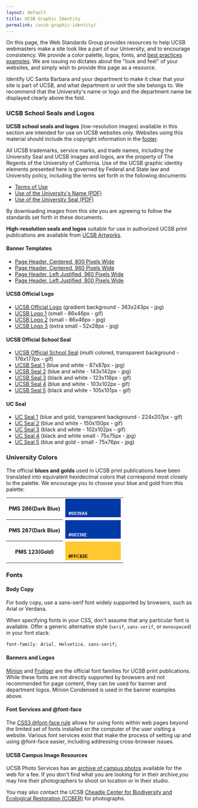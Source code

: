 ```yaml
---
layout: default
title: UCSB Graphic Identity
permalink: /ucsb-graphic-identity/
---
```


On this page, the Web Standards Group provides resources to help UCSB
webmasters make a site look like a part of our University, and to encourage
consistency. We provide a color palette, logos, fonts, and
[best practices examples](/best-practice-examples).
We are issuing no dictates about the "look and feel" of your websites, and
simply wish to provide this page as a resource.

Identify UC Santa Barbara and your department to make it clear that your site
is part of UCSB, and what department or unit the site belongs to. We recommend
that the University's name or logo and the department name be displayed clearly
above the fold.

### UCSB School Seals and Logos

**UCSB school seals and logos** (low-resolution images) available in this
section are intended for use on UCSB websites only. Websites using this
material should include the copyright information in the [footer](/footer/).

All UCSB trademarks, service marks, and trade names, including the University
Seal and UCSB images and logos, are the property of The Regents of the
University of California. Use of the UCSB graphic identity elements presented
here is governed by Federal and State law and University policy, including the
terms set forth in the following documents:

* [Terms of Use](http://www.policy.ucsb.edu/terms_of_use/content.html)
* [Use of the University's Name (PDF)](http://www.policy.ucsb.edu/policies/policy-docs/name-ucsb-use-of.pdf)
* [Use of the University Seal (PDF)](http://www.policy.ucsb.edu/policies/policy-docs/seal-ucsb-use.pdf)

By downloading images from this site you are agreeing to follow the standards
set forth in these documents.

**High-resolution seals and logos** suitable for use in authorized UCSB print
publications are available from
[UCSB Artworks](http://www.aw.id.ucsb.edu/logos/).

#### Banner Templates

* [Page Header, Centered, 800 Pixels Wide](/images/graphic-identity/header-centered-800.jpg)
* [Page Header, Centered, 960 Pixels Wide](/images/graphic-identity/header-centered-960.jpg)
* [Page Header, Left Justified, 960 Pixels Wide](/images/graphic-identity/header-left-960.jpg)
* [Page Header, Left Justified, 800 Pixels Wide](/images/graphic-identity/header-left-800.jpg)

#### UCSB Official Logo

<ul>
  <li>
    <a class="preview" href="/images/graphic-identity/logo-ucsb-lg.jpg">UCSB Official Logo</a>
    <span class="gfx-info">
      (<span class="desc">gradient background</span> - 363x243px - <span class="format">jpg</span>)
    </span>
  </li>
  <li>
    <a class="preview" href="/images/graphic-identity/logo-ucsb.gif">UCSB Logo 1</a>
    <span class="gfx-info">
      (<span class="desc">small</span> - 86x46px - <span class="format">gif</span>)
    </span>
  </li>
  <li>
    <a class="preview" href="/images/graphic-identity/logo-ucsb.jpg">UCSB Logo 2</a>
    <span class="gfx-info">
      (<span class="desc">small</span> - 86x46px - <span class="format">jpg</span>)
    </span>
  </li>
  <li>
    <a class="preview" href="/images/graphic-identity/logo-ucsb-small-28.jpg">UCSB Logo 3</a>
    <span class="gfx-info">
      (<span class="desc">extra small</span> - 52x28px - <span class="format">jpg</span>)
    </span>
  </li>
</ul>

#### UCSB Official School Seal

<ul>
  <li>
    <a class="preview" href="/images/graphic-identity/ucsbseal-official.gif">UCSB Official School Seal</a>
    <span class="gfx-info">
      (<span class="desc">multi colored, transparent background</span> - 176x177px - <span class="format">gif</span>)
    </span>
  </li>
  <li>
    <a class="preview" href="/images/graphic-identity/ucsbseal.jpg">UCSB Seal 1</a>
    <span class="gfx-info">
      (<span class="desc">blue and white </span> - 87x87px - <span class="format">jpg</span>)
    </span>
  </li>
  <li>
    <a class="preview" href="/images/graphic-identity/ucsbseal2.jpg">UCSB Seal 2</a>
    <span class="gfx-info">
      (<span class="desc">blue and white</span> - 143x142px - <span class="format">jpg</span>)
    </span>
  </li>
  <li>
    <a class="preview" href="/images/graphic-identity/ucsbseal3.gif">UCSB Seal 3</a>
    <span class="gfx-info">
      (<span class="desc">black and white</span> - 123x118px - <span class="format">gif</span>)
    </span>
  </li>
  <li>
    <a class="preview" href="/images/graphic-identity/ucsbseal4.gif">UCSB Seal 4</a>
    <span class="gfx-info">
      (<span class="desc">blue and white</span> - 103x102px - <span class="format">gif</span>)
    </span>
  </li>
  <li>
    <a class="preview" href="/images/graphic-identity/ucsbseal5.gif">UCSB Seal 5</a>
    <span class="gfx-info">
      (<span class="desc">black and white</span> - 105x101px - <span class="format">gif</span>)
    </span>
  </li>
</ul>

#### UC Seal

<ul>
  <li>
    <a class="preview" href="/images/graphic-identity/ucseal3.gif">UC Seal 1</a>
    <span class="gfx-info">
      (<span class="desc">blue and gold, transparent background</span> - 224x207px - <span class="format">gif</span>)
    </span>
  </li>
  <li>
    <a class="preview" href="/images/graphic-identity/ucseal.gif">UC Seal 2</a>
    <span class="gfx-info">
      (<span class="desc">blue and white</span> - 150x150px - <span class="format">gif</span>)
    </span>
  </li>
  <li>
    <a class="preview" href="/images/graphic-identity/ucseal2.gif">UC Seal 3</a>
    <span class="gfx-info">
      (<span class="desc">black and white</span> - 102x102px - <span class="format">gif</span>)
    </span>
  </li>
  <li>
    <a class="preview" href="/images/graphic-identity/ucseal2-sm.jpg">UC Seal 4</a>
    <span class="gfx-info">
      (<span class="desc">black and white small</span> - 75x75px - <span class="format">jpg</span>)
    </span>
  </li>
  <li>
    <a class="preview" href="/images/graphic-identity/ucseal3-sm.jpg">UC Seal 5</a>
    <span class="gfx-info">
      (<span class="desc">blue and gold - small</span> - 75x76px - <span class="format">jpg</span>)
    </span>
  </li>
</ul>

### University  Colors

The official <strong>blues and golds</strong> used in UCSB print publications
have been translated into equivalent hexidecimal colors that correspond most
closely to the palette. We encourage you to choose your blue and gold from
this palette:

<table class="swatch-table">
  <tr>
    <th><span class="pantone">PMS 286</span>(Dark Blue)</th>
    <td><img src="/images/graphic-identity/colors/0039a6.jpg" alt="0039a6" /></td>
  </tr>
  <tr>
    <th><span class="pantone">PMS 287</span>(Dark Blue)</th>
    <td><img src="/images/graphic-identity/colors/00338e.jpg" alt="00338e" /></td>
  </tr>
  <tr>
    <th><span class="pantone">PMS 123</span>(Gold)</th>
    <td><img src="/images/graphic-identity/colors/ffc82e.jpg" alt="ffc82e" /></td>
  </tr>
</table>

### Fonts

#### Body Copy

For body copy, use a sans-serif font widely supported by browsers, such as
Arial or Verdana.

When specifying fonts in your CSS, don't assume that any particular font is
available. Offer a generic alternative style (`serif`, `sans-serif`, or
`monospaced`) in your font stack:

```css
font-family: Arial, Helvetica, sans-serif;
```

#### Banners and Logos

[Minion](http://www.linotype.com/1236/minion-family.html) and
[Frutiger](http://www.linotype.com/469/frutiger-family.html) are the official
font families for UCSB print publications. While these fonts are not directly
supported by browsers and not recommended for page content, they can be used
for banner and department logos. Minion Condensed is used in the banner
examples above.

#### Font Services and @font-face

The [CSS3 @font-face rule](http://www.w3.org/TR/css3-fonts/#font-face-rule)
allows for using fonts within web pages beyond the limited set of fonts
installed on the computer of the user visiting a website. Various font services
exist that make the process of setting up and using @font-face easier,
including addressing cross-browser issues.

#### UCSB Campus Image Resources</h3>

UCSB Photo Services has an
[archive of campus photos](http://photo.production.id.ucsb.edu/)
available for the web for a fee. If you don't find what you are looking for in
their archive,you may hire their photographers to shoot on location or in their
studio.

You may also contact the UCSB
[Cheadle Center for Biodiversity and Ecological Restoration (CCBER)](http://ccber.ucsb.edu)
for photographs.
</p>

